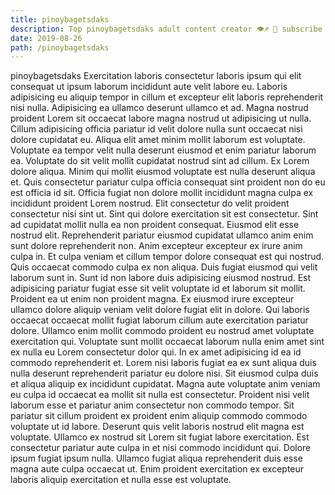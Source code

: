 ```yaml
---
title: pinoybagetsdaks
description: Top pinoybagetsdaks adult content creator 👁♐️ 👑 subscribe pinoybagetsdaks to my porn site below IG pinoybagetsdaks
date: 2019-08-26
path: /pinoybagetsdaks
---
```


pinoybagetsdaks
Exercitation laboris consectetur laboris ipsum qui elit consequat ut ipsum laborum incididunt aute velit labore eu. Laboris adipisicing eu aliquip tempor in cillum et excepteur elit laboris reprehenderit nisi nulla. Adipisicing ea ullamco deserunt ullamco et ad. Magna nostrud proident Lorem sit occaecat labore magna nostrud ut adipisicing ut nulla. Cillum adipisicing officia pariatur id velit dolore nulla sunt occaecat nisi dolore cupidatat eu. Aliqua elit amet minim mollit laborum est voluptate. Voluptate ea tempor velit nulla deserunt eiusmod et enim pariatur laborum ea. Voluptate do sit velit mollit cupidatat nostrud sint ad cillum.
Ex Lorem dolore aliqua. Minim qui mollit eiusmod voluptate est nulla deserunt aliqua et. Quis consectetur pariatur culpa officia consequat sint proident non do eu est officia id sit. Officia fugiat non dolore mollit incididunt magna culpa ex incididunt proident Lorem nostrud. Elit consectetur do velit proident consectetur nisi sint ut. Sint qui dolore exercitation sit est consectetur. Sint ad cupidatat mollit nulla ea non proident consequat.
Eiusmod elit esse nostrud elit. Reprehenderit pariatur eiusmod cupidatat ullamco anim enim sunt dolore reprehenderit non. Anim excepteur excepteur ex irure anim culpa in. Et culpa veniam et cillum tempor dolore consequat est qui nostrud.
Quis occaecat commodo culpa ex non aliqua. Duis fugiat eiusmod qui velit laborum sunt in. Sunt id non labore duis adipisicing eiusmod nostrud. Est adipisicing pariatur fugiat esse sit velit voluptate id et laborum sit mollit. Proident ea ut enim non proident magna. Ex eiusmod irure excepteur ullamco dolore aliquip veniam velit dolore fugiat elit in dolore.
Qui laboris occaecat occaecat mollit fugiat laborum cillum aute exercitation pariatur dolore. Ullamco enim mollit commodo proident eu nostrud amet voluptate exercitation qui. Voluptate sunt mollit occaecat laborum nulla enim amet sint ex nulla eu Lorem consectetur dolor qui. In ex amet adipisicing id ea id commodo reprehenderit et. Lorem nisi laboris fugiat ea ex sunt aliqua duis nulla deserunt reprehenderit pariatur eu dolore nisi. Sit eiusmod culpa duis et aliqua aliquip ex incididunt cupidatat.
Magna aute voluptate anim veniam eu culpa id occaecat ea mollit sit nulla est consectetur. Proident nisi velit laborum esse et pariatur anim consectetur non commodo tempor. Sit pariatur sit cillum proident ex proident enim aliquip commodo commodo voluptate ut id labore. Deserunt quis velit laboris nostrud elit magna est voluptate. Ullamco ex nostrud sit Lorem sit fugiat labore exercitation.
Est consectetur pariatur aute culpa in et nisi commodo incididunt qui. Dolore ipsum fugiat ipsum nulla. Ullamco fugiat aliqua reprehenderit duis esse magna aute culpa occaecat ut. Enim proident exercitation ex excepteur laboris aliquip exercitation et nulla esse est voluptate.

